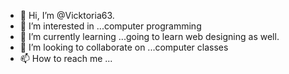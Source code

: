 - 👋 Hi, I’m @Vicktoria63.
- 👀 I’m interested in ...computer programming 
- 🌱 I’m currently learning ...going to learn web designing as well. 
- 💞️ I’m looking to collaborate on ...computer classes 
- 📫 How to reach me ...

<!---
Vicktoria63/Vicktoria63 is a ✨ special ✨ repository because its `README.md` (this file) appears on your GitHub profile.
You can click the Preview link to take a look at your changes.
--->
